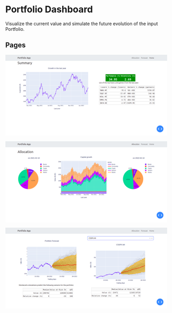 # Portfolio Dashboard

Visualize the current value and simulate the future evolution of the input Portfolio.


## Pages

![home_screenshot](imgs/home.png)

![allocation_screenshot](imgs/allocation.png)

![forecast_screenshot](imgs/forecast.png)

